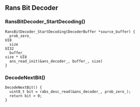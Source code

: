 
## Rans Bit Decoder

### RansBitDecoder_StartDecoding()

~~~~~
RansBitDecoder_StartDecoding(DecoderBuffer *source_buffer) {
  prob_zero_                                                                 UI8
  size                                                                       UI32
  buffer_                                                                    size * UI8
  ans_read_init(&ans_decoder_, buffer_, size)
}
~~~~~


### DecodeNextBit()

~~~~~
DecodeNextBit() {
  uint8_t bit = rabs_desc_read(&ans_decoder_, prob_zero_);
  return bit > 0;
}
~~~~~
